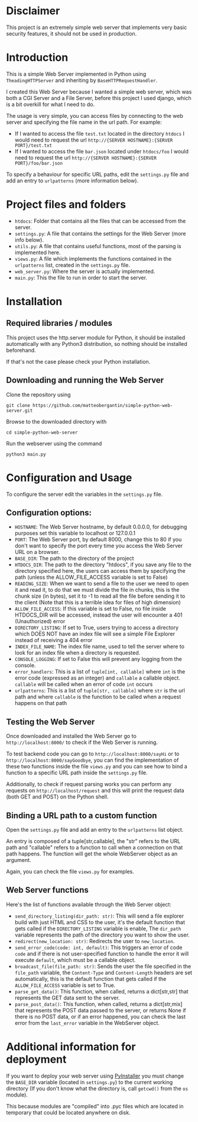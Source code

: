 # Disclaimer
This project is an extremely simple web server that implements very basic security features, it should not be used in production.

# Introduction
This is a simple Web Server implemented in Python using `TheadingHTTPServer` and inheriting by `BaseHTTPRequestHandler`.

I created this Web Server because I wanted a simple web server, which was both a CGI Server and a File Server, before this project I used django, which is a bit overkill for what I need to do.

The usage is very simple, you can access files by connecting to the web server and specifying the file name in the url path.
For example:
* If I wanted to access the file `test.txt` located in the directory `htdocs` I would need to request the url `http://{SERVER HOSTNAME}:{SERVER PORT}/test.txt`
* If I wanted to access the file `bar.json` located under `htdocs/foo` I would need to request the url `http://{SERVER HOSTNAME}:{SERVER PORT}/foo/bar.json`

To specify a behaviour for specific URL paths, edit the `settings.py` file and add an entry to `urlpatterns` (more information below).

# Project files and folders
* `htdocs`: Folder that contains all the files that can be accessed from the server.
* `settings.py`: A file that contains the settings for the Web Server (more info below).
* `utils.py`: A file that contains useful functions, most of the parsing is implemented here.
* `views.py`: A file which implements the functions contained in the `urlpatterns` list, created in the `settings.py` file.
* `web_server.py`: Where the server is actually implemented.
* `main.py`: This the file to run in order to start the server.

# Installation
## Required libraries / modules
This project uses the http.server module for Python, it should be installed automatically with any Python3 distribution, so nothing should be installed beforehand.

If that's not the case please check your Python installation.

## Downloading and running the Web Server
Clone the repository using
```
git clone https://github.com/matteobergantin/simple-python-web-server.git
```
Browse to the downloaded directory with
```
cd simple-python-web-server
```
Run the webserver using the command
```
python3 main.py
```

# Configuration and Usage
To configure the server edit the variables in the `settings.py` file.

## Configuration options:
* `HOSTNAME`: The Web Server hostname, by default 0.0.0.0, for debugging purposes set this variable to localhost or 127.0.0.1
* `PORT`: The Web Server port, by default 8000, change this to 80 if you don't want to specify the port every time you access the Web Server URL on a browser.
* `BASE_DIR`: The path to the directory of the project
* `HTDOCS_DIR`: The path to the directory "htdocs", if you save any file to the directory specified here, the users can access them by specifying the path (unless the ALLOW_FILE_ACCESS variable is set to False)
* `READING_SIZE`: When we want to send a file to the user we need to open it and read it, to do that we must divide the file in chunks, this is the chunk size (in bytes), set it to -1 to read all the file before sending it to the client (Note that this is a terrible idea for files of high dimension)
* `ALLOW_FILE_ACCESS`: If this variable is set to False, no file inside HTDOCS_DIR will be accessed, instead the user will encounter a 401 (Unauthorized) error
* `DIRECTORY_LISTING`: If set to True, users trying to access a directory which DOES NOT have an index file will see a simple File Explorer instead of receiving a 404 error
* `INDEX_FILE_NAME`: The index file name, used to tell the server where to look for an index file when a directory is requested.
* `CONSOLE_LOGGING`: If set to False this will prevent any logging from the console.
* `error_handlers`: This is a list of `tuple[int, callable]` where `int` is the error code (expressed as an integer) and `callable` a callable object. `callable` will be called when an error of code `int` occurs
* `urlpatterns`: This is a list of `tuple[str, callable]` where `str` is the url path and where `callable` is the function to be called when a request happens on that path

## Testing the Web Server

Once downloaded and installed the Web Server go to `http://localhost:8000/` to check if the Web Server is running.

To test backend code you can go to `http://localhost:8000/sayHi` or to `http://localhost:8000/sayGoodbye`, you can find the implementation of these two functions inside the file `views.py` and you can see how to bind a function to a specific URL path inside the `settings.py` file.

Additionally, to check if request parsing works you can perform any requests on `http://localhost/request` and this will print the request data (both GET and POST) on the Python shell.

## Binding a URL path to a custom function
Open the `settings.py` file and add an entry to the `urlpatterns` list object.

An entry is composed of a tuple[str,callable], the "str" refers to the URL path and "callable" refers to a function to call when a connection on that path happens.
The function will get the whole WebServer object as an argument.

Again, you can check the file `views.py` for examples.

## Web Server functions
Here's the list of functions available through the Web Server object:
* `send_directory_listing(dir_path: str)`: This will send a file explorer build with just HTML and CSS to the user, it's the default function that gets called if the `DIRECTORY_LISTING` variable is enable, The `dir_path` variable represents the path of the directory you want to show the user.
* `redirect(new_location: str)`: Redirects the user to `new_location`.
* `send_error_code(code: int, default)`: This triggers an error of code `code` and if there is not user-specified function to handle the error it will execute `default`, which must be a callable object.
* `broadcast_file(file_path: str)`: Sends the user the file specified in the `file_path` variable, the `Content-Type` and `Content-Length` headers are set automatically, this is the default function that gets called if the `ALLOW_FILE_ACCESS` variable is set to True.
* `parse_get_data()`: This function, when called, returns a dict[str,str] that represents the GET data sent to the server.
* `parse_post_data()`: This function, when called, returns a dict[str,mix] that represents the POST data passed to the server, or returns None if there is no POST data, or if an error happened, you can check the last error from the `last_error` variable in the WebServer object.

# Additional information for deployment
If you want to deploy your web server using [PyInstaller]("https://pyinstaller.org/en/stable/") you must change the `BASE_DIR` variable (located in `settings.py`) to the current working directory (If you don't know what the directory is, call `getcwd()` from the `os` module).

This because modules are "compiled" into .pyc files which are located in temporary that could be located anywhere on disk.